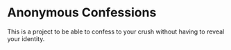 # Anonymous Confessions

This is a project to be able to confess to your crush without having to reveal your identity. 
